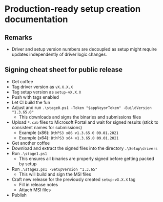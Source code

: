 # Production-ready setup creation documentation

## Remarks

- Driver and setup version numbers are decoupled as setup might require updates independently of driver logic changes.

## Signing cheat sheet for public release

- Get coffee
- Tag driver version as `vX.X.X.X`
- Tag setup version as `setup-vX.X.X`
- Push with tags enabled
- Let CI build the fun
- Adjust and run `.\stage0.ps1 -Token "$appVeyorToken" -BuildVersion "1.3.65.0"`
  - This downloads and signs the binaries and submissions files
- Upload `*.cab` files to Microsoft Portal and wait for signed results (stick to consistent names for submissions)
  - Example (x86): `BthPS3 x86 v1.3.65.0 09.01.2021`
  - Example (x64): `BthPS3 x64 v1.3.65.0 09.01.2021`
- Get another coffee
- Download and extract the signed files into the directory `.\Setup\drivers`
- Run `.\stage1.ps1`
  - This ensures all binaries are properly signed before getting packed by setup
- Run `.\stage2.ps1 -SetupVersion "1.3.65"`
  - This will build and sign the MSI files
- Craft new release for the previously created `setup-vX.X.X` tag
  - Fill in release notes
  - Attach MSI files
- Publish
